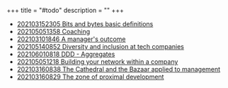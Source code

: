 +++
title = "#todo"
description = ""
+++



- [202103152305 Bits and bytes basic definitions](/zettelkasten/202103152305-bits-and-bytes-basic-definitions)
- [202105051358 Coaching](/zettelkasten/202105051358-coaching)
- [202103101846 A manager's outcome](/zettelkasten/202103101846-a-manager-s-outcome)
- [202105140852 Diversity and inclusion at tech companies](/zettelkasten/202105140852-diversity-and-inclusion-at-tech-companies)
- [202106010818 DDD - Aggregates](/zettelkasten/202106010818-ddd---aggregates)
- [202105051218 Building your network within a company](/zettelkasten/202105051218-building-your-network-within-a-company)
- [202103160838 The Cathedral and the Bazaar applied to management](/zettelkasten/202103160838-the-cathedral-and-the-bazaar-applied-to-management)
- [202103160829 The zone of proximal development](/zettelkasten/202103160829-the-zone-of-proximal-development)
